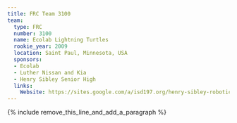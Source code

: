 ```yaml
---
title: FRC Team 3100
team:
  type: FRC
  number: 3100
  name: Ecolab Lightning Turtles
  rookie_year: 2009
  location: Saint Paul, Minnesota, USA
  sponsors:
  - Ecolab
  - Luther Nissan and Kia
  - Henry Sibley Senior High
  links:
    Website: https://sites.google.com/a/isd197.org/henry-sibley-robotics/home
---
```


{% include remove_this_line_and_add_a_paragraph %}
